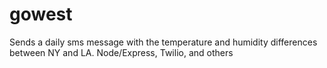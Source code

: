 # gowest
Sends a daily sms message with the temperature and humidity differences between NY and LA. Node/Express, Twilio, and others
